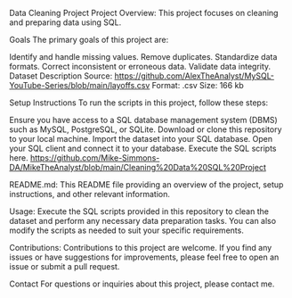 Data Cleaning Project
Project Overview: 
This project focuses on cleaning and preparing data using SQL.

Goals
The primary goals of this project are:

Identify and handle missing values.
Remove duplicates.
Standardize data formats.
Correct inconsistent or erroneous data.
Validate data integrity.
Dataset Description
Source: https://github.com/AlexTheAnalyst/MySQL-YouTube-Series/blob/main/layoffs.csv
Format: .csv
Size: 166 kb

Setup Instructions
To run the scripts in this project, follow these steps:

Ensure you have access to a SQL database management system (DBMS) such as MySQL, PostgreSQL, or SQLite.
Download or clone this repository to your local machine.
Import the dataset into your SQL database.
Open your SQL client and connect it to your database.
Execute the SQL scripts here. https://github.com/Mike-Simmons-DA/MikeTheAnalyst/blob/main/Cleaning%20Data%20SQL%20Project

README.md: This README file providing an overview of the project, setup instructions, and other relevant information.

Usage:
Execute the SQL scripts provided in this repository to clean the dataset and perform any necessary data preparation tasks. You can also modify the scripts as needed to suit your specific requirements.

Contributions:
Contributions to this project are welcome. If you find any issues or have suggestions for improvements, please feel free to open an issue or submit a pull request.


Contact
For questions or inquiries about this project, please contact me.
